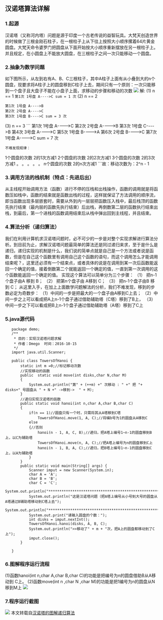 ## 汉诺塔算法详解
### 1.起源
汉诺塔（又称河内塔）问题是源于印度一个古老传说的益智玩具。大梵天创造世界的时候做了三根金刚石柱子，在一根柱子上从下往上按照大小顺序摞着64片黄金圆盘。大梵天命令婆罗门把圆盘从下面开始按大小顺序重新摆放在另一根柱子上。并且规定，在小圆盘上不能放大圆盘，在三根柱子之间一次只能移动一个圆盘。

### 2.抽象为数学问题
如下图所示，从左到右有A、B、C三根柱子，其中A柱子上面有从小叠到大的n个圆盘，现要求将A柱子上的圆盘移到C柱子上去，期间只有一个原则：一次只能移到一个盘子且大盘子不能在小盘子上面，求移动的步骤和移动的次数
![](https://ws1.sinaimg.cn/large/006tKfTcgy1g11kd45jcej30ga05t0st.jpg)
解:
(1) n == 1
`​第1次 1号盘 A---->C sum = 1 次`
(2) n == 2
```
第1次 1号盘 A---->B
第2次 2号盘 A---->C
第3次 1号盘 B---->C sum = 3 次
```
​(3) n == 3
​```
​第1次 1号盘 A---->C
第2次 2号盘 A---->B
第3次 1号盘 C---->B
第4次 3号盘 A---->C
第5次 1号盘 B---->A
第6次 2号盘 B---->C
第7次 1号盘 A---->C sum = 7 次
```
不难发现规律：
```
1个圆盘的次数 2的1次方减1
2个圆盘的次数 2的2次方减1
​3个圆盘的次数 2的3次方减1
​。 。 。 。 。
​n个圆盘的次数 2的n次方减1
​```
​故：移动次数为：2^n - 1
​
### 3.调用方法的栈机制（特点：先进后出）
从主线程开始调用方法（函数）进行不停的压栈和出栈操作，函数的调用就是将函数压如栈中，函数的结束就是函数出栈的过程，这样就保证了方法调用的顺序流，即当函数出现多层嵌套时，需要从外到内一层层把函数压入栈中，最后栈顶的函数先执行结束（最内层的函数先执行结束）后出栈，再倒数第二层的函数执行结束出栈，到最后，第一个进栈的函数调用结束后从栈中弹出回到主线程，并且结束。
### 4.算法分析（递归算法）
我们在利用计算机求汉诺塔问题时，必不可少的一步是对整个实现求解进行算法分析。到目前为止，求解汉诺塔问题最简单的算法还是同过递归来求，至于是什么是递归，递归实现的机制是什么，我们说的简单点就是自己是一个方法或者说是函数，但是在自己这个函数里有调用自己这个函数的语句，而这个调用怎么才能调用结束呢？，这里还必须有一个结束点，或者具体的说是在调用到某一次后函数能返回一个确定的值，接着倒数第二个就能返回一个确定的值，一直到第一次调用的这个函数能返回一个确定的值。
实现这个算法可以简单分为三个步骤：
（1） 把n-1个盘子由A 移到 B；
（2） 把第n个盘子由 A移到 C；
（3） 把n-1个盘子由B 移到 C；
从这里入手，在加上上面数学问题解法的分析，我们不难发现，移到的步数必定为奇数步：
（1）中间的一步是把最大的一个盘子由A移到C上去；
（2）中间一步之上可以看成把A上n-1个盘子通过借助辅助塔（C塔）移到了B上，
（3）中间一步之下可以看成把B上n-1个盘子通过借助辅助塔（A塔）移到了C上

### 5.java源代码

 ```
    package demo;
    /**
     * 目的：实现汉诺塔问题求解
     * 作者：Dmego  时间：2016-10-15
     */
    import java.util.Scanner;
    
    public class TowersOfHanoi {
        static int m =0;//标记移动次数
        //实现移动的函数
        public  static void move(int disks,char N,char M)
        {
            System.out.println("第" + (++m) +" 次移动 : " +" 把 "+ disks+" 号圆盘从 " + N +" ->移到->  " + M);
        }
        //递归实现汉诺塔的函数
        public static void hanoi(int n,char A,char B,char C)
        {
            if(n == 1)//圆盘只有一个时，只需将其从A塔移到C塔
                TowersOfHanoi.move(1, A, C);//将编b号为1的圆盘从A移到C
            else
            {//否则
                hanoi(n - 1, A, C, B);//递归，把A塔上编号1~n-1的圆盘移到B上，以C为辅助塔
                TowersOfHanoi.move(n, A, C);//把A塔上编号为n的圆盘移到C上
                hanoi(n - 1, B, A, C);//递归，把B塔上编号1~n-1的圆盘移到C上，以A为辅助塔
            }
        }
        public static void main(String[] args) {
            Scanner imput = new Scanner(System.in);
            char A = 'A';
            char B = 'B';
            char C = 'C';
            System.out.println("******************************************************************************************");
            System.out.println("这是汉诺塔问题（把A塔上编号从小号到大号的圆盘从A塔通过B辅助塔移动到C塔上去");
            System.out.println("******************************************************************************************");
            System.out.print("请输入圆盘的个数：");
            int disks = imput.nextInt();
            TowersOfHanoi.hanoi(disks, A, B, C);
            System.out.println(">>移动了" + m + "次，把A上的圆盘都移动到了C上");
            imput.close();
        }
    
    }
 ```

### 6.图解程序运行流程
(1)函数hanoi(int n,char A,char B,char C)的功能是把编号为n的圆盘借助B从A移动到 C上。
(2)函数move(int n ,char N ,char M)的功能是把1编号为n的圆盘从N 移到M上
![](https://ws3.sinaimg.cn/large/006tKfTcgy1g11klkh3t9j30fj042750.jpg)
### 7.程序运行截图

![](https://ws3.sinaimg.cn/large/006tKfTcgy1g11km0b906j30dq076abk.jpg)
本文转载自[汉诺塔的图解递归算法](https://dmego.me/2016/10/16/hanoi.html)











